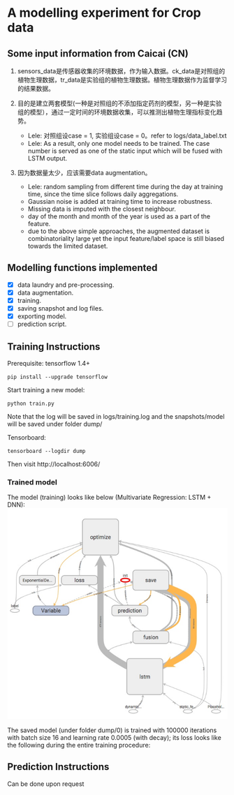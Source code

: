 # A modelling experiment for Crop data

## Some input information from Caicai (CN)
1. sensors_data是传感器收集的环境数据，作为输入数据。ck_data是对照组的植物生理数据，tr_data是实验组的植物生理数据。植物生理数据作为监督学习的结果数据。

2. 目的是建立两套模型(一种是对照组的不添加指定药剂的模型，另一种是实验组的模型），通过一定时间的环境数据收集，可以推测出植物生理指标变化趋势。
   * Lele: 对照组设case = 1,  实验组设case = 0。refer to logs/data_label.txt
   * Lele: As a result, only one model needs to be trained. The case number is served as one of the static input which will be fused with LSTM output.

3. 因为数据量太少，应该需要data augmentation。
   * Lele: random sampling from different time during the day at training time, since the time slice follows daily aggregations.
   * Gaussian noise is added at training time to increase robustness.
   * Missing data is imputed with the closest neighbour.
   * day of the month and month of the year is used as a part of the feature.
   * due to the above simple approaches, the augmented dataset is combinatoriality large yet the input feature/label space is still biased towards the limited dataset. 

## Modelling functions implemented

- [x] data laundry and pre-processing.
- [x] data augmentation.
- [x] training.
- [x] saving snapshot and log files.
- [x] exporting model.
- [ ] prediction script.

## Training Instructions

Prerequisite: tensorflow 1.4+
```
pip install --upgrade tensorflow
```

Start training a new model:
```
python train.py
```
Note that the log will be saved in logs/training.log and the snapshots/model will be saved under folder dump/

Tensorboard:
```
tensorboard --logdir dump
```
Then visit http://localhost:6006/

### Trained model
The model (training) looks like below (Multivariate Regression: LSTM + DNN):
![alt text](./model.jpeg)

The saved model (under folder dump/0) is trained with 100000 iterations with batch size 16 and learning rate 0.0005 (with decay); its loss looks like the following during the entire training procedure:

## Prediction Instructions
Can be done upon request